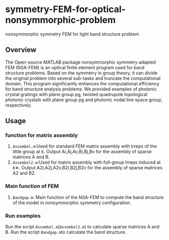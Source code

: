 # symmetry-FEM-for-optical-nonsymmorphic-problem
nonsymmorphic symmetry FEM for light band structure problem
## Overview
The Open-source MATLAB package nonsymmorphic symmetry adapted FEM (NSA-FEM) is an optical finite element program used for band structure problems. Based on the symmetry in group theory, it can divide the original problem into several sub-tasks and truncate the computational domain. This program significantly enhances the computational efficiency for band structure analysis problems. We provided examples of photonic crystal gratings with plane group pg, twisted quadrupole topological photonic crystals with plane group pg and photonic nodal line space group, respectively.
## Usage
### function for matrix assembly
1. `Assembel.m`:Used for standard FEM matrix assembly with Irreps of the little group at k. Output Ai,Aj,Av,Bi,Bj,Bv for the assembly of sparse matrices A and B.
2. `Assembel2.m`:Used for matrix assembly with full-group Irreps induced at k∗. Output A2i,A2j,A2v,B2i,B2j,B2v for the assembly of sparse matrices A2 and B2.
### Main function of FEM
1. `Bandgap.m`: Main function of the NSA-FEM to compute the band structure of the model in nonsymmorphic symmetry configuration.
### Run examples
Run the script `Assembel.m`(`Assembel2.m`) to calculate sparse matrices A and B. Run the script `Bandgap.m`to calculate the band structure.
